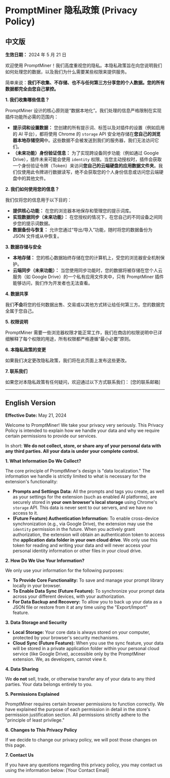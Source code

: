 # PromptMiner 隐私政策 (Privacy Policy)

## 中文版

**生效日期：** 2024 年 5 月 21 日

欢迎使用 PromptMiner！我们高度重视您的隐私。本隐私政策旨在向您说明我们如何处理您的数据，以及我们为什么需要某些权限来提供服务。

简单来说：**我们不收集、不存储、也不与任何第三方分享您的个人数据。您的所有数据都完全由您自己掌控。**

**1. 我们收集哪些信息？**

PromptMiner 设计的核心原则是“数据本地化”。我们处理的信息严格限制在实现插件功能所必需的范围内：

- **提示词和设置数据：** 您创建的所有提示词、标签以及对插件的设置（例如启用的 AI 平台），都将使用 Chrome 的 `storage` API 安全地存储在**您自己的浏览器本地存储空间**中。这些数据不会被发送到我们的服务器，我们无法访问它们。
- **（未来功能）身份验证信息：** 为了实现跨设备同步功能（例如通过 Google Drive），插件未来可能会使用 `identity` 权限。当您主动授权时，插件会获取一个身份验证令牌（Token）来访问**您自己的云端硬盘的应用数据文件夹**。我们仅使用此令牌进行数据读写，绝不会获取您的个人身份信息或访问您云端硬盘中的其他文件。

**2. 我们如何使用您的信息？**

我们仅将您的信息用于以下目的：

- **提供核心功能：** 在您的浏览器本地保存和管理您的提示词库。
- **实现数据同步（未来功能）：** 在您授权的情况下，在您自己的不同设备之间同步您的提示词数据。
- **数据备份与恢复：** 允许您通过“导出/导入”功能，随时将您的数据备份为 JSON 文件或从中恢复。

**3. 数据存储与安全**

- **本地存储：** 您的核心数据始终存储在您的计算机上，受您的浏览器安全机制保护。
- **云端同步（未来功能）：** 当您使用同步功能时，您的数据将被存储在您个人云服务（如 Google Drive）的一个私有应用文件夹中，只有 PromptMiner 插件能够访问，我们作为开发者也无法查看。

**4. 数据共享**

我们**不会**将您的任何数据出售、交易或以其他方式转让给任何第三方。您的数据完全属于您自己。

**5. 权限说明**

PromptMiner 需要一些浏览器权限才能正常工作，我们在商店的权限说明中已详细解释了每个权限的用途，所有权限都严格遵循“最小必要”原则。

**6. 本隐私政策的变更**

如果我们决定更改隐私政策，我们将在此页面上发布这些更改。

**7. 联系我们**

如果您对本隐私政策有任何疑问，欢迎通过以下方式联系我们：
[您的联系邮箱]

---

## English Version

**Effective Date:** May 21, 2024

Welcome to PromptMiner! We take your privacy very seriously. This Privacy Policy is intended to explain how we handle your data and why we require certain permissions to provide our services.

In short: **We do not collect, store, or share any of your personal data with any third parties. All your data is under your complete control.**

**1. What Information Do We Collect?**

The core principle of PromptMiner's design is "data localization." The information we handle is strictly limited to what is necessary for the extension's functionality:

- **Prompts and Settings Data:** All the prompts and tags you create, as well as your settings for the extension (such as enabled AI platforms), are securely stored in **your own browser's local storage** using Chrome's `storage` API. This data is never sent to our servers, and we have no access to it.
- **(Future Feature) Authentication Information:** To enable cross-device synchronization (e.g., via Google Drive), the extension may use the `identity` permission in the future. When you actively grant authorization, the extension will obtain an authentication token to access the **application data folder in your own cloud drive**. We only use this token for reading and writing your data and will never access your personal identity information or other files in your cloud drive.

**2. How Do We Use Your Information?**

We only use your information for the following purposes:

- **To Provide Core Functionality:** To save and manage your prompt library locally in your browser.
- **To Enable Data Sync (Future Feature):** To synchronize your prompt data across your different devices, with your authorization.
- **For Data Backup and Recovery:** To allow you to back up your data as a JSON file or restore from it at any time using the "Export/Import" feature.

**3. Data Storage and Security**

- **Local Storage:** Your core data is always stored on your computer, protected by your browser's security mechanisms.
- **Cloud Sync (Future Feature):** When you use the sync feature, your data will be stored in a private application folder within your personal cloud service (like Google Drive), accessible only by the PromptMiner extension. We, as developers, cannot view it.

**4. Data Sharing**

We **do not** sell, trade, or otherwise transfer any of your data to any third parties. Your data belongs entirely to you.

**5. Permissions Explained**

PromptMiner requires certain browser permissions to function correctly. We have explained the purpose of each permission in detail in the store's permission justification section. All permissions strictly adhere to the "principle of least privilege."

**6. Changes to This Privacy Policy**

If we decide to change our privacy policy, we will post those changes on this page.

**7. Contact Us**

If you have any questions regarding this privacy policy, you may contact us using the information below:
[Your Contact Email]
